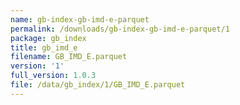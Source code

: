 ```yaml
---
name: gb-index-gb-imd-e-parquet
permalink: /downloads/gb-index-gb-imd-e-parquet/1
package: gb_index
title: gb_imd_e
filename: GB_IMD_E.parquet
version: '1'
full_version: 1.0.3
file: /data/gb_index/1/GB_IMD_E.parquet
---
```

